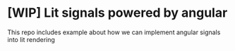 # [WIP] Lit signals powered by angular

This repo includes example about how we can implement angular signals into lit rendering
